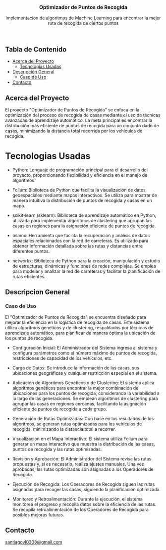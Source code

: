 <br />
<div align="center">


<h3 align="center">Optimizador de Puntos de Recogida</h3>

  <p align="center">
    Implementacion de algoritmos de Machine Learning para encontrar la mejor ruta de recogida de ciertos puntos
    <br />
    <br />
    <br />
  </p>
</div>

## Tabla de Contenido

- [Acerca del Proyecto](#star2-acerca-del-proyecto)
    * [Tecnologías Usadas](#space_invader-tecnologías-usadas)
- [Descripción General](#dart-descripción-general)
    * [Caso de Uso](#dart-caso-de-uso)
- [Contacto](#handshake-contacto)

## Acerca del Proyecto
El proyecto "Optimizador de Puntos de Recogida" se enfoca en la optimización del proceso de recogida de casas mediante el uso de técnicas avanzadas de aprendizaje automático. La meta principal es encontrar la distribución más eficiente de puntos de recogida para un conjunto dado de casas, minimizando la distancia total recorrida por los vehículos de recogida.
# Tecnologias Usadas
* Python: Lenguaje de programación principal para el desarrollo del proyecto, proporcionando flexibilidad y eficiencia en el manejo de algoritmos.

* Folium: Biblioteca de Python que facilita la visualización de datos geoespaciales mediante mapas interactivos. Se utiliza para mostrar de manera intuitiva la distribución de puntos de recogida y casas en un mapa.

* scikit-learn (sklearn): Biblioteca de aprendizaje automático en Python, utilizada para implementar algoritmos de clustering que agrupan las casas en regiones para la asignación eficiente de puntos de recogida.

* osmnx: Herramienta que facilita la recuperación y análisis de datos espaciales relacionados con la red de carreteras. Es utilizado para obtener información detallada sobre las rutas y distancias entre diferentes puntos.

* networkx: Biblioteca de Python para la creación, manipulación y estudio de estructuras, dinámicas y funciones de redes complejas. Se emplea para modelar y analizar la red de carreteras y facilitar la planificación de rutas eficientes.

## Descripcion General
### Caso de Uso
El "Optimizador de Puntos de Recogida" se encuentra diseñado para mejorar la eficiencia en la logística de recogida de casas. Este sistema utiliza algoritmos genéticos y de clustering, respaldados por técnicas de aprendizaje automático, para planificar de manera óptima la ubicación de los puntos de recogida.

* Configuración Inicial: El Administrador del Sistema ingresa al sistema y configura parámetros como el número máximo de puntos de recogida, restricciones de capacidad de los vehículos, etc.

* Carga de Datos: Se introduce la información de las casas, sus ubicaciones geográficas y cualquier restricción especial en el sistema.

* Aplicación de Algoritmos Genéticos y de Clustering: El sistema aplica algoritmos genéticos para encontrar la mejor combinación de ubicaciones para los puntos de recogida, considerando la variabilidad a lo largo de las generaciones. Se emplean algoritmos de clustering para agrupar las casas en regiones cercanas, facilitando la asignación eficiente de puntos de recogida a cada grupo.

* Generación de Rutas Optimizadas: Con base en los resultados de los algoritmos, se generan rutas optimizadas para los vehículos de recogida, minimizando la distancia total a recorrer.

* Visualización en el Mapa Interactivo: El sistema utiliza Folium para generar un mapa interactivo que muestra la distribución de las casas, puntos de recogida y las rutas optimizadas.

* Revisión y Aprobación: El Administrador del Sistema revisa las rutas propuestas y, si es necesario, realiza ajustes manuales. Una vez aprobadas, las rutas optimizadas son asignadas a los Operadores de Recogida.

* Ejecución de Recogida: Los Operadores de Recogida siguen las rutas asignadas para recoger las casas, siguiendo la planificación optimizada.

* Monitoreo y Retroalimentación: Durante la ejecución, el sistema monitorea el progreso y recopila datos sobre la eficiencia de las rutas. Se recopila retroalimentación de los Operadores de Recogida para posibles mejoras futuras.

## Contacto
santiagovl0308@gmail.com 
